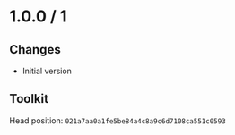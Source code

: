 # 1.0.0 / 1

## Changes

- Initial version

## Toolkit

Head position: `021a7aa0a1fe5be84a4c8a9c6d7108ca551c0593`
